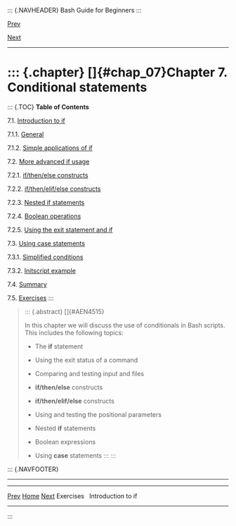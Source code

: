 ::: {.NAVHEADER}
Bash Guide for Beginners
:::

[Prev](sect_06_05.md)

[Next](sect_07_01.md)

------------------------------------------------------------------------

::: {.chapter}
[]{#chap_07}Chapter 7. Conditional statements
=============================================

::: {.TOC}
**Table of Contents**

7.1. [Introduction to if](sect_07_01.md)

7.1.1. [General](sect_07_01.md#sect_07_01_01)

7.1.2. [Simple applications of if](sect_07_01.md#sect_07_01_02)

7.2. [More advanced if usage](sect_07_02.md)

7.2.1. [if/then/else constructs](sect_07_02.md#sect_07_02_01)

7.2.2. [if/then/elif/else constructs](sect_07_02.md#sect_07_02_02)

7.2.3. [Nested if statements](sect_07_02.md#sect_07_02_03)

7.2.4. [Boolean operations](sect_07_02.md#sect_07_02_04)

7.2.5. [Using the exit statement and if](sect_07_02.md#sect_07_02_05)

7.3. [Using case statements](sect_07_03.md)

7.3.1. [Simplified conditions](sect_07_03.md#sect_07_03_01)

7.3.2. [Initscript example](sect_07_03.md#sect_07_03_02)

7.4. [Summary](sect_07_04.md)

7.5. [Exercises](sect_07_05.md)
:::

> ::: {.abstract}
> []{#AEN4515}
>
> In this chapter we will discuss the use of conditionals in Bash
> scripts. This includes the following topics:
>
> -   The **if** statement
>
> -   Using the exit status of a command
>
> -   Comparing and testing input and files
>
> -   **if/then/else** constructs
>
> -   **if/then/elif/else** constructs
>
> -   Using and testing the positional parameters
>
> -   Nested **if** statements
>
> -   Boolean expressions
>
> -   Using **case** statements
> :::
:::

::: {.NAVFOOTER}

------------------------------------------------------------------------

  ------------------------- -------------------- -------------------------
  [Prev](sect_06_05.md)    [Home](index.md)    [Next](sect_07_01.md)
  Exercises                                             Introduction to if
  ------------------------- -------------------- -------------------------
:::
